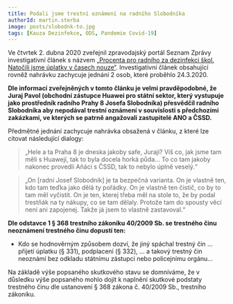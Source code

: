 ```yaml
---
title: Podali jsme trestní oznámení na radního Slobodníka
authorId: martin.sterba
image: posts/slobodnk-to.jpg
tags: [Kauza Dezinfekce, ODS, Pandemie Covid-19]
---
```


Ve čtvrtek 2. dubna 2020 zveřejnil zpravodajský portál Seznam Zprávy investigativní článek s názvem [„Procenta pro radního za dezinfekci škol. Natočili jsme úplatky v časech nouze“](https://www.seznamzpravy.cz/clanek/procenta-pro-radniho-za-dezinfekci-skol-natocili-jsme-uplatky-v-casech-nouze-97328?fbclid=IwAR2ett1NmUllSOS9BvTnH04uoaxXBtRTAYO8BHAW3f98dXdap0lVLhO6YGU). Investigativní článek obsahující rovněž nahrávku zachycuje jednání 2 osob, které proběhlo 24.3.2020.

**Dle informací zveřejněných v tomto článku je velmi pravděpodobné, že Juraj Pavol (obchodní zástupce Huawei pro státní sektor, který vystupuje jako prostředník radního Prahy 8 Josefa Slobodníka) přesvědčil radního Slobodníka aby nepodával trestní oznámení v souvislosti s předchozími zakázkami, ve kterých se patrně angažovali zastupitelé ANO a ČSSD.**

Předmětné jednání zachycuje nahrávka obsažená v článku, z které lze citovat následující dialogy:
> „Hele a ta Praha 8 je dneska jakoby safe, Juraji? Víš co, jak jsme tam měli s Huawejí, tak to byla docela horká půda… To co tam jakoby nakonec provedli Aňáci s ČSSD, tak to nebylo úplně veselý.“

> „On [radní Josef Slobodník] je ta bezpečná varianta. On je vlastně ten, kdo tam teďka jako dělá ty pořádky. On je vlastně ten čistič, co by to tam měl vyčistit. On je ten, kterej třeba měl na stole to, že by podal trestňák na ty nákupy, co se tam dělaly. Protože tam do spousty věcí není ani zapojenej. Takže já jsem to vlastně zastavoval.“

**Dle odstavce 1 § 368 trestního zákoníku 40/2009 Sb. se trestného činu neoznámení trestného činu dopustí ten:**
- Kdo se hodnověrným způsobem dozví, že jiný spáchal trestný čin … přijetí úplatku (§ 331), podplacení (§ 332), … a takový trestný čin neoznámí bez odkladu státnímu zástupci nebo policejnímu orgánu...

Na základě výše popsaného skutkového stavu se domníváme, že v důsledku výše popsaného mohlo dojít k naplnění skutkové podstaty trestného činu dle ustanovení § 368 zákona č. 40/2009 Sb., trestního zákoníku.
